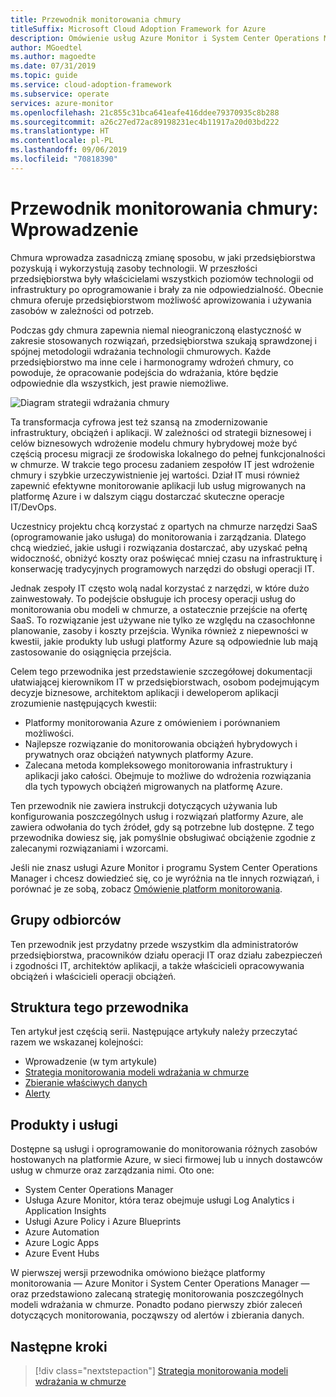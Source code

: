 ```yaml
---
title: Przewodnik monitorowania chmury
titleSuffix: Microsoft Cloud Adoption Framework for Azure
description: Omówienie usług Azure Monitor i System Center Operations Manager
author: MGoedtel
ms.author: magoedte
ms.date: 07/31/2019
ms.topic: guide
ms.service: cloud-adoption-framework
ms.subservice: operate
services: azure-monitor
ms.openlocfilehash: 21c855c31bca641eafe416ddee79370935c8b288
ms.sourcegitcommit: a26c27ed72ac89198231ec4b11917a20d03bd222
ms.translationtype: HT
ms.contentlocale: pl-PL
ms.lasthandoff: 09/06/2019
ms.locfileid: "70818390"
---
```

# <a name="cloud-monitoring-guide-introduction"></a>Przewodnik monitorowania chmury: Wprowadzenie

Chmura wprowadza zasadniczą zmianę sposobu, w jaki przedsiębiorstwa pozyskują i wykorzystują zasoby technologii. W przeszłości przedsiębiorstwa były właścicielami wszystkich poziomów technologii od infrastruktury po oprogramowanie i brały za nie odpowiedzialność. Obecnie chmura oferuje przedsiębiorstwom możliwość aprowizowania i używania zasobów w zależności od potrzeb.

Podczas gdy chmura zapewnia niemal nieograniczoną elastyczność w zakresie stosowanych rozwiązań, przedsiębiorstwa szukają sprawdzonej i spójnej metodologii wdrażania technologii chmurowych. Każde przedsiębiorstwo ma inne cele i harmonogramy wdrożeń chmury, co powoduje, że opracowanie podejścia do wdrażania, które będzie odpowiednie dla wszystkich, jest prawie niemożliwe.

![Diagram strategii wdrażania chmury](./media/monitoring-management-guidance-cloud-and-on-premises/introduction-cloud-adoption.png)

Ta transformacja cyfrowa jest też szansą na zmodernizowanie infrastruktury, obciążeń i aplikacji. W zależności od strategii biznesowej i celów biznesowych wdrożenie modelu chmury hybrydowej może być częścią procesu migracji ze środowiska lokalnego do pełnej funkcjonalności w chmurze. W trakcie tego procesu zadaniem zespołów IT jest wdrożenie chmury i szybkie urzeczywistnienie jej wartości. Dział IT musi również zapewnić efektywne monitorowanie aplikacji lub usług migrowanych na platformę Azure i w dalszym ciągu dostarczać skuteczne operacje IT/DevOps.

Uczestnicy projektu chcą korzystać z opartych na chmurze narzędzi SaaS (oprogramowanie jako usługa) do monitorowania i zarządzania. Dlatego chcą wiedzieć, jakie usługi i rozwiązania dostarczać, aby uzyskać pełną widoczność, obniżyć koszty oraz poświęcać mniej czasu na infrastrukturę i konserwację tradycyjnych programowych narzędzi do obsługi operacji IT.

Jednak zespoły IT często wolą nadal korzystać z narzędzi, w które dużo zainwestowały. To podejście obsługuje ich procesy operacji usług do monitorowania obu modeli w chmurze, a ostatecznie przejście na ofertę SaaS. To rozwiązanie jest używane nie tylko ze względu na czasochłonne planowanie, zasoby i koszty przejścia. Wynika również z niepewności w kwestii, jakie produkty lub usługi platformy Azure są odpowiednie lub mają zastosowanie do osiągnięcia przejścia.

Celem tego przewodnika jest przedstawienie szczegółowej dokumentacji ułatwiającej kierownikom IT w przedsiębiorstwach, osobom podejmującym decyzje biznesowe, architektom aplikacji i deweloperom aplikacji zrozumienie następujących kwestii:

* Platformy monitorowania Azure z omówieniem i porównaniem możliwości.
* Najlepsze rozwiązanie do monitorowania obciążeń hybrydowych i prywatnych oraz obciążeń natywnych platformy Azure.
* Zalecana metoda kompleksowego monitorowania infrastruktury i aplikacji jako całości. Obejmuje to możliwe do wdrożenia rozwiązania dla tych typowych obciążeń migrowanych na platformę Azure.

Ten przewodnik nie zawiera instrukcji dotyczących używania lub konfigurowania poszczególnych usług i rozwiązań platformy Azure, ale zawiera odwołania do tych źródeł, gdy są potrzebne lub dostępne. Z tego przewodnika dowiesz się, jak pomyślnie obsługiwać obciążenie zgodnie z zalecanymi rozwiązaniami i wzorcami.

Jeśli nie znasz usługi Azure Monitor i programu System Center Operations Manager i chcesz dowiedzieć się, co je wyróżnia na tle innych rozwiązań, i porównać je ze sobą, zobacz [Omówienie platform monitorowania](./platform-overview.md).

## <a name="audience"></a>Grupy odbiorców

Ten przewodnik jest przydatny przede wszystkim dla administratorów przedsiębiorstwa, pracowników działu operacji IT oraz działu zabezpieczeń i zgodności IT, architektów aplikacji, a także właścicieli opracowywania obciążeń i właścicieli operacji obciążeń.

## <a name="how-this-guide-is-structured"></a>Struktura tego przewodnika

Ten artykuł jest częścią serii. Następujące artykuły należy przeczytać razem we wskazanej kolejności:

* Wprowadzenie (w tym artykule)
* [Strategia monitorowania modeli wdrażania w chmurze](./cloud-models-monitor-overview.md)
* [Zbieranie właściwych danych](./data-collection.md)
* [Alerty](./alert.md)

## <a name="products-and-services"></a>Produkty i usługi

Dostępne są usługi i oprogramowanie do monitorowania różnych zasobów hostowanych na platformie Azure, w sieci firmowej lub u innych dostawców usług w chmurze oraz zarządzania nimi. Oto one:

* System Center Operations Manager
* Usługa Azure Monitor, która teraz obejmuje usługi Log Analytics i Application Insights
* Usługi Azure Policy i Azure Blueprints
* Azure Automation
* Azure Logic Apps
* Azure Event Hubs

W pierwszej wersji przewodnika omówiono bieżące platformy monitorowania — Azure Monitor i System Center Operations Manager — oraz przedstawiono zalecaną strategię monitorowania poszczególnych modeli wdrażania w chmurze. Ponadto podano pierwszy zbiór zaleceń dotyczących monitorowania, począwszy od alertów i zbierania danych.

## <a name="next-steps"></a>Następne kroki

> [!div class="nextstepaction"]
> [Strategia monitorowania modeli wdrażania w chmurze](./cloud-models-monitor-overview.md)
